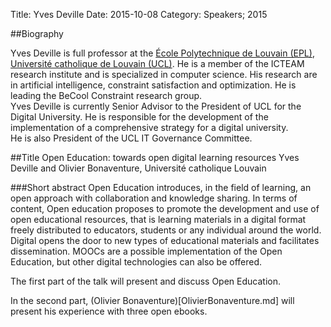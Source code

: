 Title: Yves Deville
Date: 2015-10-08
Category: Speakers; 2015

##Biography

Yves Deville is full professor at the [École Polytechnique 
de Louvain (EPL)](http://www.uclouvain.be/epl.html),
[Université catholique de Louvain (UCL)](http://www.uclouvain.be). 
He is a member of the ICTEAM research institute and is 
specialized in computer science.  His research are in artificial 
intelligence, constraint satisfaction and optimization. He is 
leading the BeCool Constraint research group.  
Yves Deville is currently Senior Advisor to the President of 
UCL for the Digital University.  He is responsible for the development 
of the implementation of a comprehensive strategy for a digital university.  
He is also President of the UCL IT Governance Committee.

##Title
Open Education:  towards open digital learning resources
Yves Deville and Olivier Bonaventure, Université catholique Louvain

###Short abstract
Open Education introduces, in the field of learning, an open approach 
with collaboration and knowledge sharing.  In terms of content, 
Open education proposes to promote the development and use of 
open educational resources, that is learning materials in a digital 
format freely distributed to educators, students or any individual 
around the world. Digital opens the door to new types of educational 
materials and facilitates dissemination. MOOCs are a possible 
implementation of the Open Education, but other digital technologies 
can also be offered.

The first part of the talk will present and discuss Open Education.

In the second part,  (Olivier Bonaventure)[OlivierBonaventure.md] will present his experience 
with three open ebooks.  

